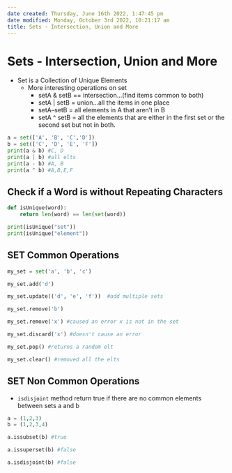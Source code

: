 ```yaml
---
date created: Thursday, June 16th 2022, 1:47:45 pm
date modified: Monday, October 3rd 2022, 10:21:17 am
title: Sets - Intersection, Union and More
---
```


# Sets - Intersection, Union and More

- Set is a Collection of Unique Elements
	- More interesting operations on set
		- setA & setB == intersection…(find items common to both)
		- setA | setB = union…all the items in one place
		- setA–setB = all elements in A that aren’t in B
		- setA ^ setB = all the elements that are either in the first set or the second set but not in both.

```python
a = set(['A', 'B', 'C','D'])
b = set(['C', 'D', 'E', 'F'])
print(a & b) #C, D
print(a | b) #all elts
print(a - b) #A, B
print(a ^ b) #A,B,E,F
```

## Check if a Word is without Repeating Characters

```python
def isUnique(word):
	return len(word) == len(set(word))

print(isUnique("set"))
print(isUnique("element"))
```

## SET Common Operations

```python
my_set = set('a', 'b', 'c')

my_set.add('d')

my_set.update(('d', 'e', 'f'))  #add multiple sets

my_set.remove('b')

my_set.remove('x') #caused an error x is not in the set

my_set.discard('x') #doesn't cause an error

my_set.pop() #returns a random elt

my_set.clear() #removed all the elts
```

## SET Non Common Operations

- `isdisjoint` method return true if there are no common elements between sets a and b

```python
a = (1,2,3)
b = (1,2,3,4)

a.issubset(b) #true

a.issuperset(b) #false

a.isdisjoint(b) #false
```
